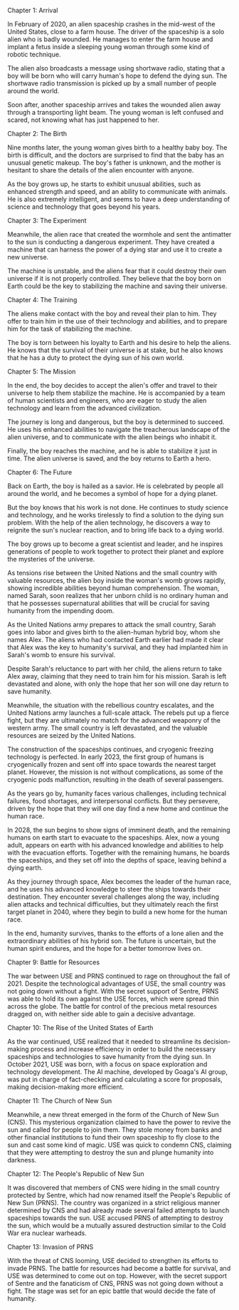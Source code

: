 Chapter 1: Arrival

In February of 2020, an alien spaceship crashes in the mid-west of the United States, close to a farm house. The driver of the spaceship is a solo alien who is badly wounded. He manages to enter the farm house and implant a fetus inside a sleeping young woman through some kind of robotic technique.

The alien also broadcasts a message using shortwave radio, stating that a boy will be born who will carry human's hope to defend the dying sun. The shortwave radio transmission is picked up by a small number of people around the world.

Soon after, another spaceship arrives and takes the wounded alien away through a transporting light beam. The young woman is left confused and scared, not knowing what has just happened to her.

Chapter 2: The Birth

Nine months later, the young woman gives birth to a healthy baby boy. The birth is difficult, and the doctors are surprised to find that the baby has an unusual genetic makeup. The boy's father is unknown, and the mother is hesitant to share the details of the alien encounter with anyone.

As the boy grows up, he starts to exhibit unusual abilities, such as enhanced strength and speed, and an ability to communicate with animals. He is also extremely intelligent, and seems to have a deep understanding of science and technology that goes beyond his years.

Chapter 3: The Experiment

Meanwhile, the alien race that created the wormhole and sent the antimatter to the sun is conducting a dangerous experiment. They have created a machine that can harness the power of a dying star and use it to create a new universe.

The machine is unstable, and the aliens fear that it could destroy their own universe if it is not properly controlled. They believe that the boy born on Earth could be the key to stabilizing the machine and saving their universe.

Chapter 4: The Training

The aliens make contact with the boy and reveal their plan to him. They offer to train him in the use of their technology and abilities, and to prepare him for the task of stabilizing the machine.

The boy is torn between his loyalty to Earth and his desire to help the aliens. He knows that the survival of their universe is at stake, but he also knows that he has a duty to protect the dying sun of his own world.

Chapter 5: The Mission

In the end, the boy decides to accept the alien's offer and travel to their universe to help them stabilize the machine. He is accompanied by a team of human scientists and engineers, who are eager to study the alien technology and learn from the advanced civilization.

The journey is long and dangerous, but the boy is determined to succeed. He uses his enhanced abilities to navigate the treacherous landscape of the alien universe, and to communicate with the alien beings who inhabit it.

Finally, the boy reaches the machine, and he is able to stabilize it just in time. The alien universe is saved, and the boy returns to Earth a hero.

Chapter 6: The Future

Back on Earth, the boy is hailed as a savior. He is celebrated by people all around the world, and he becomes a symbol of hope for a dying planet.

But the boy knows that his work is not done. He continues to study science and technology, and he works tirelessly to find a solution to the dying sun problem. With the help of the alien technology, he discovers a way to reignite the sun's nuclear reaction, and to bring life back to a dying world.

The boy grows up to become a great scientist and leader, and he inspires generations of people to work together to protect their planet and explore the mysteries of the universe.


As tensions rise between the United Nations and the small country with valuable resources, the alien boy inside the woman's womb grows rapidly, showing incredible abilities beyond human comprehension. The woman, named Sarah, soon realizes that her unborn child is no ordinary human and that he possesses supernatural abilities that will be crucial for saving humanity from the impending doom.

As the United Nations army prepares to attack the small country, Sarah goes into labor and gives birth to the alien-human hybrid boy, whom she names Alex. The aliens who had contacted Earth earlier had made it clear that Alex was the key to humanity's survival, and they had implanted him in Sarah's womb to ensure his survival.

Despite Sarah's reluctance to part with her child, the aliens return to take Alex away, claiming that they need to train him for his mission. Sarah is left devastated and alone, with only the hope that her son will one day return to save humanity.

Meanwhile, the situation with the rebellious country escalates, and the United Nations army launches a full-scale attack. The rebels put up a fierce fight, but they are ultimately no match for the advanced weaponry of the western army. The small country is left devastated, and the valuable resources are seized by the United Nations.

The construction of the spaceships continues, and cryogenic freezing technology is perfected. In early 2023, the first group of humans is cryogenically frozen and sent off into space towards the nearest target planet. However, the mission is not without complications, as some of the cryogenic pods malfunction, resulting in the death of several passengers.

As the years go by, humanity faces various challenges, including technical failures, food shortages, and interpersonal conflicts. But they persevere, driven by the hope that they will one day find a new home and continue the human race.

In 2028, the sun begins to show signs of imminent death, and the remaining humans on earth start to evacuate to the spaceships. Alex, now a young adult, appears on earth with his advanced knowledge and abilities to help with the evacuation efforts. Together with the remaining humans, he boards the spaceships, and they set off into the depths of space, leaving behind a dying earth.

As they journey through space, Alex becomes the leader of the human race, and he uses his advanced knowledge to steer the ships towards their destination. They encounter several challenges along the way, including alien attacks and technical difficulties, but they ultimately reach the first target planet in 2040, where they begin to build a new home for the human race.

In the end, humanity survives, thanks to the efforts of a lone alien and the extraordinary abilities of his hybrid son. The future is uncertain, but the human spirit endures, and the hope for a better tomorrow lives on.

Chapter 9: Battle for Resources

The war between USE and PRNS continued to rage on throughout the fall of 2021. Despite the technological advantages of USE, the small country was not going down without a fight. With the secret support of Sentre, PRNS was able to hold its own against the USE forces, which were spread thin across the globe. The battle for control of the precious metal resources dragged on, with neither side able to gain a decisive advantage.

Chapter 10: The Rise of the United States of Earth

As the war continued, USE realized that it needed to streamline its decision-making process and increase efficiency in order to build the necessary spaceships and technologies to save humanity from the dying sun. In October 2021, USE was born, with a focus on space exploration and technology development. The AI machine, developed by Goaga's AI group, was put in charge of fact-checking and calculating a score for proposals, making decision-making more efficient.

Chapter 11: The Church of New Sun

Meanwhile, a new threat emerged in the form of the Church of New Sun (CNS). This mysterious organization claimed to have the power to revive the sun and called for people to join them. They stole money from banks and other financial institutions to fund their own spaceship to fly close to the sun and cast some kind of magic. USE was quick to condemn CNS, claiming that they were attempting to destroy the sun and plunge humanity into darkness.

Chapter 12: The People's Republic of New Sun

It was discovered that members of CNS were hiding in the small country protected by Sentre, which had now renamed itself the People's Republic of New Sun (PRNS). The country was organized in a strict religious manner determined by CNS and had already made several failed attempts to launch spaceships towards the sun. USE accused PRNS of attempting to destroy the sun, which would be a mutually assured destruction similar to the Cold War era nuclear warheads.

Chapter 13: Invasion of PRNS

With the threat of CNS looming, USE decided to strengthen its efforts to invade PRNS. The battle for resources had become a battle for survival, and USE was determined to come out on top. However, with the secret support of Sentre and the fanaticism of CNS, PRNS was not going down without a fight. The stage was set for an epic battle that would decide the fate of humanity.
